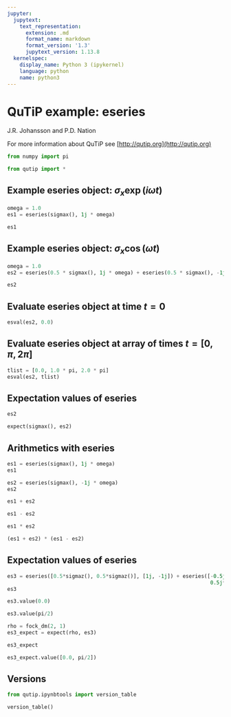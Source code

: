 ```yaml
---
jupyter:
  jupytext:
    text_representation:
      extension: .md
      format_name: markdown
      format_version: '1.3'
      jupytext_version: 1.13.8
  kernelspec:
    display_name: Python 3 (ipykernel)
    language: python
    name: python3
---
```


# QuTiP example: eseries


J.R. Johansson and P.D. Nation

For more information about QuTiP see [http://qutip.org](http://qutip.org)

```python
from numpy import pi
```

```python
from qutip import *
```

## Example eseries object: $\sigma_x  \exp(i\omega t)$

```python
omega = 1.0
es1 = eseries(sigmax(), 1j * omega)
```

```python
es1
```

## Example eseries object: $\sigma_x \cos(\omega t)$

```python
omega = 1.0
es2 = eseries(0.5 * sigmax(), 1j * omega) + eseries(0.5 * sigmax(), -1j * omega)
```

```python
es2
```

## Evaluate eseries object at time $t = 0$

```python
esval(es2, 0.0)
```

## Evaluate eseries object at array of times $t = [0, \pi, 2\pi]$

```python
tlist = [0.0, 1.0 * pi, 2.0 * pi]
esval(es2, tlist)
```

## Expectation values of eseries

```python
es2
```

```python
expect(sigmax(), es2)
```

## Arithmetics with eseries

```python
es1 = eseries(sigmax(), 1j * omega)
es1
```

```python
es2 = eseries(sigmax(), -1j * omega)
es2
```

```python
es1 + es2
```

```python
es1 - es2
```

```python
es1 * es2
```

```python
(es1 + es2) * (es1 - es2)
```

## Expectation values of eseries

```python
es3 = eseries([0.5*sigmaz(), 0.5*sigmaz()], [1j, -1j]) + eseries([-0.5j*sigmax(), 
                                                                  0.5j*sigmax()], [1j, -1j])
es3
```

```python
es3.value(0.0)
```

```python
es3.value(pi/2)
```

```python
rho = fock_dm(2, 1)
es3_expect = expect(rho, es3)

es3_expect
```

```python
es3_expect.value([0.0, pi/2])
```

## Versions

```python
from qutip.ipynbtools import version_table

version_table()
```
